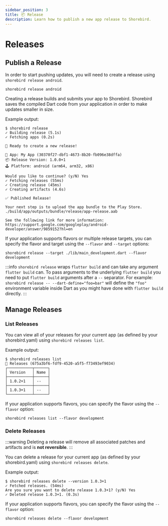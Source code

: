 ```yaml
---
sidebar_position: 3
title: 📦 Release
description: Learn how to publish a new app release to Shorebird.
---
```


# Releases

## Publish a Release

In order to start pushing updates, you will need to create a release using
`shorebird release android`.

```
shorebird release android
```

Creating a release builds and submits your app to Shorebird. Shorebird saves the
compiled Dart code from your application in order to make updates smaller in
size.

Example output:

```
$ shorebird release
✓ Building release (5.1s)
✓ Fetching apps (0.2s)

🚀 Ready to create a new release!

📱 App: My App (30370f27-dbf1-4673-8b20-fb096e38dffa)
📦 Release Version: 1.0.0+1
🕹️ Platform: android (arm64, arm32, x86)

Would you like to continue? (y/N) Yes
✓ Fetching releases (55ms)
✓ Creating release (45ms)
✓ Creating artifacts (4.6s)

✅ Published Release!

Your next step is to upload the app bundle to the Play Store.
./build/app/outputs/bundle/release/app-release.aab

See the following link for more information:
https://support.google.com/googleplay/android-developer/answer/9859152?hl=en
```

If your application supports flavors or multiple release targets, you can specify the flavor and target using the `--flavor` and `--target` options:

```
shorebird release --target ./lib/main_development.dart --flavor development
```

:::info
`shorebird release` wraps `flutter build` and can take any argument
`flutter build` can. To pass arguments to the underlying `flutter build` you
need to put `flutter build` arguments after a `--` separator. For example:
`shorebird release -- --dart-define="foo=bar"` will define the `"foo"` environment
variable inside Dart as you might have done with `flutter build` directly.
:::

## Manage Releases

### List Releases

You can view all of your releases for your current app (as defined by
your shorebird.yaml) using `shorebird releases list`.

Example output:

```
$ shorebird releases list
🚀 Releases (675a3bf6-fdf9-4520-a5f5-f73493ef9034)
┌───────────┬──────┐
│ Version   │ Name │
├───────────┼──────┤
│ 1.0.2+1   │ --   │
├───────────┼──────┤
│ 1.0.3+1   │ --   │
└───────────┴──────┘
```

If your application supports flavors, you can specify the flavor using the `--flavor` option:

```
shorebird releases list --flavor development
```

### Delete Releases

:::warning
Deleting a release will remove all associated patches and artifacts
and is **not reversible**.
:::

You can delete a release for your current app (as defined by your
shorebird.yaml) using `shorebird releases delete`.

Example output:

```
$ shorebird releases delete --version 1.0.3+1
✓ Fetched releases. (54ms)
Are you sure you want to delete release 1.0.3+1? (y/N) Yes
✓ Deleted release 1.0.3+1. (0.3s)
```

If your application supports flavors, you can specify the flavor using the `--flavor` option:

```
shorebird releases delete --flavor development
```
